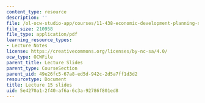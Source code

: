 ```yaml
---
content_type: resource
description: ''
file: /ol-ocw-studio-app/courses/11-438-economic-development-planning-spring-2020/5e4270a12f40af6a6c3a92786f801ed8_MIT11_438s20_lec15.pdf
file_size: 210958
file_type: application/pdf
learning_resource_types:
- Lecture Notes
license: https://creativecommons.org/licenses/by-nc-sa/4.0/
ocw_type: OCWFile
parent_title: Lecture Slides
parent_type: CourseSection
parent_uid: 49e26fc5-67a8-ed5d-942c-2d5a7ff1d3d2
resourcetype: Document
title: Lecture 15 slides
uid: 5e4270a1-2f40-af6a-6c3a-92786f801ed8
---
```

